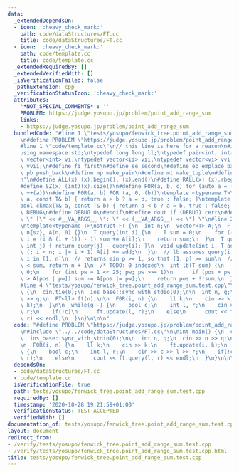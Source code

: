 ```yaml
---
data:
  _extendedDependsOn:
  - icon: ':heavy_check_mark:'
    path: code/dataStructures/FT.cc
    title: code/dataStructures/FT.cc
  - icon: ':heavy_check_mark:'
    path: code/template.cc
    title: code/template.cc
  _extendedRequiredBy: []
  _extendedVerifiedWith: []
  _isVerificationFailed: false
  _pathExtension: cpp
  _verificationStatusIcon: ':heavy_check_mark:'
  attributes:
    '*NOT_SPECIAL_COMMENTS*': ''
    PROBLEM: https://judge.yosupo.jp/problem/point_add_range_sum
    links:
    - https://judge.yosupo.jp/problem/point_add_range_sum
  bundledCode: "#line 1 \"tests/yosupo/fenwick_tree.point_add_range_sum.test.cpp\"\
    \n#define PROBLEM \"https://judge.yosupo.jp/problem/point_add_range_sum\"\n\n\
    #line 1 \"code/template.cc\"\n// this line is here for a reason\n#include <bits/stdc++.h>\n\
    using namespace std;\ntypedef long long ll;\ntypedef pair<int, int> ii;\ntypedef\
    \ vector<int> vi;\ntypedef vector<ii> vii;\ntypedef vector<vi> vvi;\ntypedef vector<vii>\
    \ vvii;\n#define fi first\n#define se second\n#define eb emplace_back\n#define\
    \ pb push_back\n#define mp make_pair\n#define mt make_tuple\n#define endl '\\\
    n'\n#define ALL(x) (x).begin(), (x).end()\n#define RALL(x) (x).rbegin(), (x).rend()\n\
    #define SZ(x) (int)(x).size()\n#define FOR(a, b, c) for (auto a = (b); (a) < (c);\
    \ ++(a))\n#define F0R(a, b) FOR (a, 0, (b))\ntemplate <typename T>\nbool ckmin(T&\
    \ a, const T& b) { return a > b ? a = b, true : false; }\ntemplate <typename T>\n\
    bool ckmax(T& a, const T& b) { return a < b ? a = b, true : false; }\n#ifndef\
    \ DEBUG\n#define DEBUG 0\n#endif\n#define dout if (DEBUG) cerr\n#define dvar(...)\
    \ \" [\" << #__VA_ARGS__ \": \" << (__VA_ARGS__) << \"] \"\n#line 2 \"code/dataStructures/FT.cc\"\
    \ntemplate<typename T>\nstruct FT {\n  int n;\n  vector<T> A;\n  FT(int sz) :\
    \ n{sz}, A(n, 0) {}\n  T query(int i) {\n    T sum = 0;\n    for (--i; i >= 0;\
    \ i = (i & (i + 1)) - 1) sum += A[i];\n    return sum;\n  }\n  T query(int i,\
    \ int j) { return query(j) - query(i); }\n  void update(int i, T add) {\n    for\
    \ (; i < n; i |= i + 1) A[i] += add;\n  }\n  // lb assumes query(i, i) >= 0 forall\
    \ i in [1, n]\n  // returns min p >= 1, so that [1, p] >= sum\n  // if [1, n]\
    \ < sum, return n + 1\n  /* TODO: 0 indexed\n  int lb(T sum) {\n    int pos =\
    \ 0;\n    for (int pw = 1 << 25; pw; pw >>= 1)\n      if (pos + pw <= n && sum\
    \ > A[pos | pw]) sum -= A[pos |= pw];\n    return pos + !!sum;\n  }\n  */\n};\n\
    #line 4 \"tests/yosupo/fenwick_tree.point_add_range_sum.test.cpp\"\n\nint main()\
    \ {\n  cin.tie(0);\n  ios_base::sync_with_stdio(0);\n\n  int n, q;\n  cin >> n\
    \ >> q;\n  FT<ll> ft(n);\n\n  F0R(i, n) {\n    ll k;\n    cin >> k;\n    ft.update(i,\
    \ k);\n  }\n\n  while(q--) {\n    bool c;\n    int l, r;\n    cin >> c >> l >>\
    \ r;\n    if(!c)\n      ft.update(l, r);\n    else\n      cout << ft.query(l,\
    \ r) << endl;\n  }\n}\n\n\n"
  code: "#define PROBLEM \"https://judge.yosupo.jp/problem/point_add_range_sum\"\n\
    \n#include \"../../code/dataStructures/FT.cc\"\n\nint main() {\n  cin.tie(0);\n\
    \  ios_base::sync_with_stdio(0);\n\n  int n, q;\n  cin >> n >> q;\n  FT<ll> ft(n);\n\
    \n  F0R(i, n) {\n    ll k;\n    cin >> k;\n    ft.update(i, k);\n  }\n\n  while(q--)\
    \ {\n    bool c;\n    int l, r;\n    cin >> c >> l >> r;\n    if(!c)\n      ft.update(l,\
    \ r);\n    else\n      cout << ft.query(l, r) << endl;\n  }\n}\n\n\n"
  dependsOn:
  - code/dataStructures/FT.cc
  - code/template.cc
  isVerificationFile: true
  path: tests/yosupo/fenwick_tree.point_add_range_sum.test.cpp
  requiredBy: []
  timestamp: '2020-10-28 19:21:59+01:00'
  verificationStatus: TEST_ACCEPTED
  verifiedWith: []
documentation_of: tests/yosupo/fenwick_tree.point_add_range_sum.test.cpp
layout: document
redirect_from:
- /verify/tests/yosupo/fenwick_tree.point_add_range_sum.test.cpp
- /verify/tests/yosupo/fenwick_tree.point_add_range_sum.test.cpp.html
title: tests/yosupo/fenwick_tree.point_add_range_sum.test.cpp
---
```

